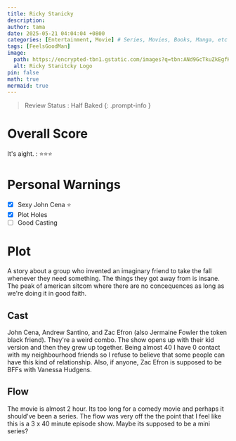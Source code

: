 ```yaml
---
title: Ricky Stanicky
description: 
author: tama
date: 2025-05-21 04:04:04 +0800
categories: [Entertainment, Movie] # Series, Movies, Books, Manga, etc
tags: [FeelsGoodMan]
image:
  path: https://encrypted-tbn1.gstatic.com/images?q=tbn:ANd9GcTkuZkEgfKr9Txshme1TUHWZflJHQXDoF8CnH2TaOycBhBuInDHDXWaAvfeD-b4N8xCQUWT
  alt: Ricky Stanitcky Logo
pin: false
math: true
mermaid: true
---
```


> Review Status : Half Baked 
{: .prompt-info } 
<!-- /-tip /-info /-warning -->

# Overall Score
It's aight.
: ⭐⭐⭐

# Personal Warnings
- [x] Sexy John Cena ⭐
- [x] Plot Holes
- [ ] Good Casting

# Plot
A story about a group who invented an imaginary friend to take the fall whenever they need something. The things they got away from is insane. The peak of american sitcom where there are no concequences as long as we're doing it in good faith. 

## Cast
John Cena, Andrew Santino, and Zac Efron (also Jermaine Fowler the token black friend). They're a weird combo. The show opens up with their kid version and then they grew up together. Being almost 40 I have 0 contact with my neighbourhood friends so I refuse to believe that some people can have this kind of relationship. Also, if anyone, Zac Efron is supposed to be BFFs with Vanessa Hudgens.

## Flow
The movie is almost 2 hour. Its too long for a comedy movie and perhaps it should've been a series. The flow was very off the the point that I feel like this is a 3 x 40 minute episode show. Maybe its supposed to be a mini series? 




<!-- [**Linksy**](https://github.com/cotes2020/jekyll-theme-chirpy/fork) -->


